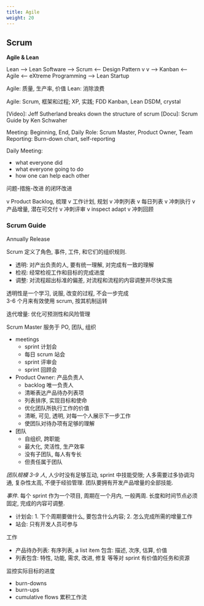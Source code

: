 ```yaml
---
title: Agile
weight: 20
---
```


## Scrum

**Agile & Lean**


Lean --> Lean Software --> Scrum  <-- Design Pattern
                             v              v
     --> Kanban        <-- Agile  <-- eXtreme Programming
     --> Lean Startup
     
Agile: 质量, 生产率, 价值
Lean: 消除浪费

Agile: Scrum, 框架和过程; XP, 实践; FDD
       Kanban, Lean
       DSDM, crystal
       
[Video]: Jeff Sutherland breaks down the structure of scrum
[Docu]: Scrum Guide by Ken Schwaher

Meeting: Beginning, End, Daily
Role: Scrum Master, Product Owner, Team
Reporting: Burn-down chart, self-reporting

Daily Meeting:

- what everyone did
- what everyone going to do
- how one can help each other

问题-措施-改进 的闭环改进

v Product Backlog, 梳理
v 工作计划, 规划
v 冲刺列表
v     每日列表
v 冲刺执行
v 产品增量, 潜在可交付
v 冲刺评审
v     inspect adapt
v 冲刺回顾

### Scrum Guide
Annually Release

Scrum 定义了角色, 事件, 工件, 和它们的组织规则.

- 透明: 对产出负责的人, 要有统一理解, 对完成有一致的理解
- 检视: 经常检视工作和目标的完成进度
- 调整: 对流程超出标准的偏差, 对流程和流程的内容调整并尽快实施

透明性是一个学习, 说服, 改变的过程, 不会一步完成  
3-6 个月来有效使用 scrum, 按其机制运转

迭代增量: 优化可预测性和风险管理

Scrum Master 服务于 PO, 团队, 组织

- meetings
    - sprint 计划会
    - 每日 scrum 站会
    - sprint 评审会
    - sprint 回顾会
- Product Owner: 产品负责人
    - backlog 唯一负责人
    - 清晰表达产品待办列表项
    - 列表排序, 实现目标和使命
    - 优化团队所执行工作的价值
    - 清晰, 可见, 透明, 对每一个人展示下一步工作
    - 使团队对待办项有足够的理解
- 团队
    - 自组织, 跨职能
    - 最大化, 灵活性, 生产效率
    - 没有子团队, 每人有专长
    - 但责任属于团队

*团队规模 3-9 人*, 人少时没有足够互动, sprint 中技能受限; 人多需要过多协调沟通, 复杂性太高, 不便于经验管理. 团队要拥有开发产品增量的全部技能.

*事件*. 每个 sprint 作为一个项目, 周期在一个月内, 一般两周. 长度和时间节点必须固定, 完成的内容可调整.

- 计划会: 1. 下个周期要做什么, 要包含什么内容; 2. 怎么完成所需的增量工作
- 站会: 只有开发人员可参与

工作

- 产品待办列表: 有序列表, a list item 包含: 描述, 次序, 估算, 价值
- 列表包含: 特性, 功能, 需求, 改进, 修复 等等对 sprint 有价值的任务和资源

监控实际目标的进度

- burn-downs
- burn-ups
- cumulative flows 累积工作流


